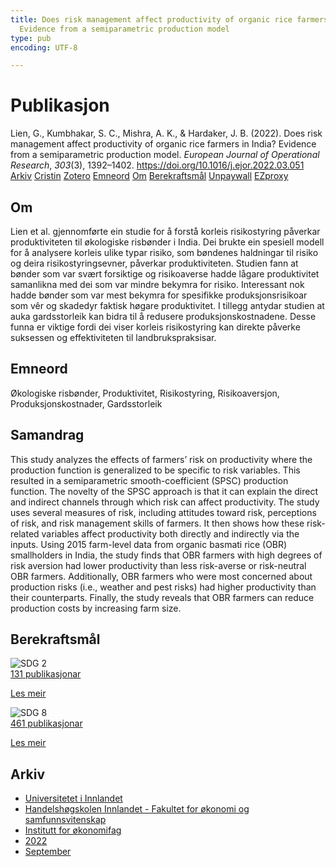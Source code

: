 ```yaml
---
title: Does risk management affect productivity of organic rice farmers in India?
  Evidence from a semiparametric production model
type: pub
encoding: UTF-8

---
```

<h1>Publikasjon</h1>
<article id="csl-bib-container-GFGLS8FJ" class="csl-bib-container">
  <div class="csl-bib-body"> <div class="csl-entry">Lien, G., Kumbhakar, S. C., Mishra, A. K., &#38; Hardaker, J. B. (2022). Does risk management affect productivity of organic rice farmers in India? Evidence from a semiparametric production model. <i>European Journal of Operational Research</i>, <i>303</i>(3), 1392–1402. <a href="https://doi.org/10.1016/j.ejor.2022.03.051">https://doi.org/10.1016/j.ejor.2022.03.051</a></div> </div>
  <div class="csl-bib-buttons">
    <a href="#taxonomy-article-GFGLS8FJ" alt="archive" class="csl-bib-button">Arkiv</a>
    <a href="https://app.cristin.no/results/show.jsf?id=2050294" alt="Cristin" class="csl-bib-button">Cristin</a>
    <a href="http://zotero.org/groups/5881554/items/GFGLS8FJ" alt="Zotero" class="csl-bib-button">Zotero</a>
    <a href="#keywords-article-GFGLS8FJ" alt="keywords" class="csl-bib-button">Emneord</a>
    <a href="#about-article-GFGLS8FJ" alt="about_pub" class="csl-bib-button">Om</a>
    <a href="#sdg-article-GFGLS8FJ" alt="sdg" class="csl-bib-button">Berekraftsmål</a>
    <a href="https://doi.org/10.1016/j.ejor.2022.03.051" alt="Unpaywall" class="csl-bib-button">Unpaywall</a>
    <a href="https://doi.org/10.1016/j.ejor.2022.03.051" alt="EZproxy" class="csl-bib-button">EZproxy</a>
  </div>
  <div id="csl-bib-meta-container-GFGLS8FJ"></div>
</article>
<div id="csl-bib-meta-GFGLS8FJ" class="csl-bib-meta">
  <article id="about-article-GFGLS8FJ" class="about_pub-article">
    <h1>Om</h1>
    Lien et al. gjennomførte ein studie for å forstå korleis risikostyring påverkar produktiviteten til økologiske risbønder i India. Dei brukte ein spesiell modell for å analysere korleis ulike typar risiko, som bøndenes haldningar til risiko og deira risikostyringsevner, påverkar produktiviteten. Studien fann at bønder som var svært forsiktige og risikoaverse hadde lågare produktivitet samanlikna med dei som var mindre bekymra for risiko. Interessant nok hadde bønder som var mest bekymra for spesifikke produksjonsrisikoar som vêr og skadedyr faktisk høgare produktivitet. I tillegg antydar studien at auka gardsstorleik kan bidra til å redusere produksjonskostnadene. Desse funna er viktige fordi dei viser korleis risikostyring kan direkte påverke suksessen og effektiviteten til landbrukspraksisar.
  </article>
  <article id="keywords-article-GFGLS8FJ" class="keywords-article">
    <h1>Emneord</h1>
    Økologiske risbønder, Produktivitet, Risikostyring, Risikoaversjon, Produksjonskostnader, Gardsstorleik
  </article>
  <article id="abstract-article-GFGLS8FJ" class="abstract-article">
    <h1>Samandrag</h1>
    This study analyzes the effects of farmers’ risk on productivity where the production function is generalized to be specific to risk variables. This resulted in a semiparametric smooth-coefficient (SPSC) production function. The novelty of the SPSC approach is that it can explain the direct and indirect channels through which risk can affect productivity. The study uses several measures of risk, including attitudes toward risk, perceptions of risk, and risk management skills of farmers. It then shows how these risk-related variables affect productivity both directly and indirectly via the inputs. Using 2015 farm-level data from organic basmati rice (OBR) smallholders in India, the study finds that OBR farmers with high degrees of risk aversion had lower productivity than less risk-averse or risk-neutral OBR farmers. Additionally, OBR farmers who were most concerned about production risks (i.e., weather and pest risks) had higher productivity than their counterparts. Finally, the study reveals that OBR farmers can reduce production costs by increasing farm size.
  </article>
  <article id="sdg-article-GFGLS8FJ" class="sdg-article">
    <h1>Berekraftsmål</h1>
    <div class="sdg-container"><div id="sdg2" class="sdg">
        <img src="{{< params subfolder >}}images/sdg/sdg02_nn.png" class="image" alt="SDG 2">
        <div class="sdg-overlay">
          <a href="/nn/archive/?key=?sdg=2#archive" class="sdg-publication-count"><span>131</span> publikasjonar</a>
          <p><a href="https://fn.no/om-fn/fns-baerekraftsmaal/utrydde-sult?lang=nno-NO" class="sdg-read-more">Les meir</a></p>
        </div>
      </div> <div id="sdg8" class="sdg">
        <img src="{{< params subfolder >}}images/sdg/sdg08_nn.png" class="image" alt="SDG 8">
        <div class="sdg-overlay">
          <a href="/nn/archive/?key=?sdg=8#archive" class="sdg-publication-count"><span>461</span> publikasjonar</a>
          <p><a href="https://fn.no/om-fn/fns-baerekraftsmaal/anstendig-arbeid-og-oekonomisk-vekst?lang=nno-NO" class="sdg-read-more">Les meir</a></p>
        </div>
      </div></div>
  </article>
  <article id="taxonomy-article-GFGLS8FJ" class="taxonomy-article">
    <h1>Arkiv</h1>
    <ul>
      <li>
        <a href="/nn/archive/?key=3DCRN523">Universitetet i Innlandet</a>
      </li>
      <li>
        <a href="/nn/archive/?key=DU8Q9LN9">Handelshøgskolen Innlandet - Fakultet for økonomi og samfunnsvitenskap</a>
      </li>
      <li>
        <a href="/nn/archive/?key=3IQA89I8">Institutt for økonomifag</a>
      </li>
      <li>
        <a href="/nn/archive/?key=6THNNMZZ">2022</a>
      </li>
      <li>
        <a href="/nn/archive/?key=TU7ULHRJ">September</a>
      </li>
    </ul>
  </article>
</div>
